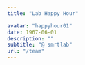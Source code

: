 ```yaml
---
title: "Lab Happy Hour"

avatar: "happyhour01"
date: 1967-06-01
description: ""
subtitle: "@ smrtlab"
url: "/team"
---
```

